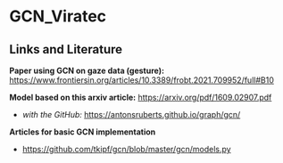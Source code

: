 # GCN_Viratec

## Links and Literature

**Paper using GCN on gaze data (gesture):** https://www.frontiersin.org/articles/10.3389/frobt.2021.709952/full#B10

**Model based on this arxiv article:** https://arxiv.org/pdf/1609.02907.pdf

- *with the GitHub:* https://antonsruberts.github.io/graph/gcn/


**Articles for basic GCN implementation**

- https://github.com/tkipf/gcn/blob/master/gcn/models.py


 
